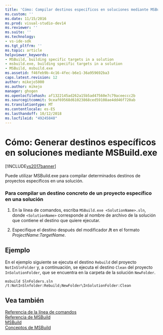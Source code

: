 ```yaml
---
title: 'Cómo: Compilar destinos específicos en soluciones mediante MSBuild.exe | Microsoft Docs'
ms.custom: ''
ms.date: 11/15/2016
ms.prod: visual-studio-dev14
ms.reviewer: ''
ms.suite: ''
ms.technology:
- vs-ide-sdk
ms.tgt_pltfrm: ''
ms.topic: article
helpviewer_keywords:
- MSBuild, building specific targets in a solution
- msbuild.exe, building specific targets in a solution
- MSBuild, msbuild.exe
ms.assetid: f46feb9b-4c16-4fec-b6e1-36a959692ba3
caps.latest.revision: 12
author: mikejo5000
ms.author: mikejo
manager: ghogen
ms.openlocfilehash: af1322145ad262a15b5ad47560e7c79aceeccc2b
ms.sourcegitcommit: 9ceaf69568d61023868ced59108ae4dd46f720ab
ms.translationtype: MT
ms.contentlocale: es-ES
ms.lasthandoff: 10/12/2018
ms.locfileid: "49245848"
---
```

# <a name="how-to-build-specific-targets-in-solutions-by-using-msbuildexe"></a>Cómo: Generar destinos específicos en soluciones mediante MSBuild.exe
[!INCLUDE[vs2017banner](../includes/vs2017banner.md)]

  
Puede utilizar MSBuild.exe para compilar determinados destinos de proyectos específicos en una solución.  
  
### <a name="to-build-a-specific-target-of-a-specific-project-in-a-solution"></a>Para compilar un destino concreto de un proyecto específico en una solución  
  
1.  En la línea de comandos, escriba `MSBuild.exe <SolutionName>.sln`, donde `<SolutionName>` corresponde al nombre de archivo de la solución que contiene el destino que quiere ejecutar.  
  
2.  Especifique el destino después del modificador **/t** en el formato *ProjectName*:*TargetName*.  
  
## <a name="example"></a>Ejemplo  
 En el ejemplo siguiente se ejecuta el destino `Rebuild` del proyecto `NotInSlnFolder` y, a continuación, se ejecuta el destino `Clean` del proyecto `InSolutionFolder`, que se encuentra en la carpeta de la solución `NewFolder`.  
  
```  
msbuild SlnFolders.sln /t:NotInSlnfolder:Rebuild;NewFolder\InSolutionFolder:Clean  
```  
  
## <a name="see-also"></a>Vea también  
 [Referencia de la línea de comandos](../msbuild/msbuild-command-line-reference.md)   
 [Referencia de MSBuild](../msbuild/msbuild-reference.md)   
 [MSBuild](msbuild.md)  
 [Conceptos de MSBuild](../msbuild/msbuild-concepts.md)


